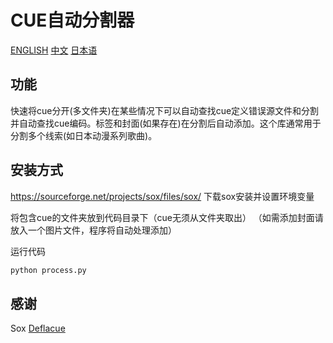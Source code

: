 # CUE自动分割器
[ENGLISH](https://github.com/itoukou1/CueAutoSplit/blob/main/README.md "ENGLISH")	[中文](https://github.com/itoukou1/CueAutoSplit/blob/main/README_CN.md "中文")	[日本语](https://github.com/itoukou1/CueAutoSplit/blob/main/README_JA.md "日本语")

## 功能
快速将cue分开(多文件夹)在某些情况下可以自动查找cue定义错误源文件和分割并自动查找cue编码。标签和封面(如果存在)在分割后自动添加。这个库通常用于分割多个线索(如日本动漫系列歌曲)。

## 安装方式
https://sourceforge.net/projects/sox/files/sox/
下载sox安装并设置环境变量

将包含cue的文件夹放到代码目录下（cue无须从文件夹取出）
（如需添加封面请放入一个图片文件，程序将自动处理添加）

运行代码
```python
python process.py
```

## 感谢
Sox
[Deflacue](https://github.com/idlesign/deflacue/ "Deflacue")





